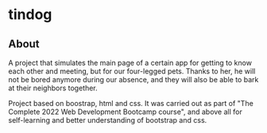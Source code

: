 # tindog

## About
A project that simulates the main page of a certain app for getting to know each other and meeting, but for our four-legged pets. Thanks to her, he will not be bored anymore during our absence, and they will also be able to bark at their neighbors together.


Project based on boostrap, html and css. It was carried out as part of "The Complete 2022 Web Development Bootcamp course", and above all for self-learning and better understanding of bootstrap and css.

